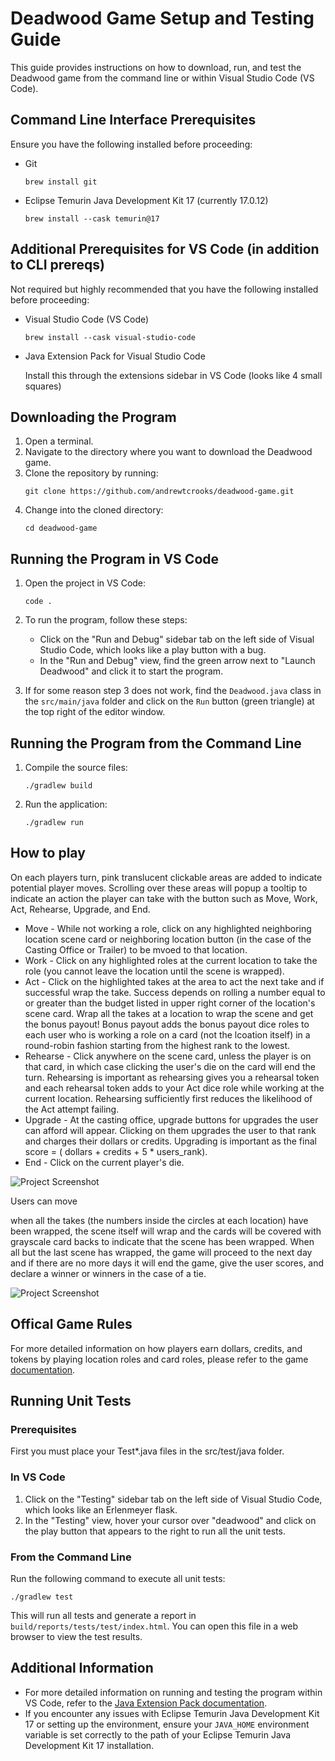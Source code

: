 # Deadwood Game Setup and Testing Guide

This guide provides instructions on how to download, run, and test the Deadwood game from the command line or within Visual Studio Code (VS Code).

## Command Line Interface Prerequisites

Ensure you have the following installed before proceeding:

- Git

  ```
  brew install git
  ```
- Eclipse Temurin Java Development Kit 17 (currently 17.0.12)

  ```
  brew install --cask temurin@17
  ```

## Additional Prerequisites for VS Code (in addition to CLI prereqs)

Not required but highly recommended that you have the following installed before proceeding:

- Visual Studio Code (VS Code)

  ```
  brew install --cask visual-studio-code
  ```
- Java Extension Pack for Visual Studio Code

  Install this through the extensions sidebar in VS Code (looks like 4 small squares)

## Downloading the Program

1. Open a terminal.
2. Navigate to the directory where you want to download the Deadwood game.
3. Clone the repository by running:
   ```
   git clone https://github.com/andrewtcrooks/deadwood-game.git
   ```
4. Change into the cloned directory:
   ```
   cd deadwood-game
   ```

## Running the Program in VS Code

1. Open the project in VS Code:

   ```
   code .
   ```
2. To run the program, follow these steps:

   * Click on the "Run and Debug" sidebar tab on the left side of Visual Studio Code, which looks like a play button with a bug.
   * In the "Run and Debug" view, find the green arrow next to "Launch Deadwood" and click it to start the program.
3. If for some reason step 3 does not work, find the `Deadwood.java` class in the `src/main/java` folder and click on the `Run` button (green triangle) at the top right of the editor window.

## Running the Program from the Command Line

1. Compile the source files:
   ```
   ./gradlew build
   ```
2. Run the application:
   ```
   ./gradlew run
   ```

## How to play

On each players turn, pink translucent clickable areas are added to indicate potential player moves. Scrolling over these areas will popup a tooltip to indicate an action the player can take with the button such as Move, Work, Act, Rehearse, Upgrade, and End.

* Move - While not working a role, click on any highlighted neighboring location scene card or neighboring location button (in the case of the Casting Office or Trailer) to be mvoed to that location.
* Work - Click on any highlighted roles at the current location to take the role (you cannot leave the location until the scene is wrapped).
* Act - Click on the highlighted takes at the area to act the next take and if successful wrap the take. Success depends on rolling a number equal to or greater than the budget listed in upper right corner of the location's scene card. Wrap all the takes at a location to wrap the scene and get the bonus payout! Bonus payout adds the bonus payout dice roles to each user who is working a role on a card (not the lcoation itself) in a round-robin fashion starting from the highest rank to the lowest.
* Rehearse - Click anywhere on the scene card, unless the player is on that card, in which case clicking the user's die on the card will end the turn. Rehearsing is important as rehearsing gives you a rehearsal token and each rehearsal token adds to your Act dice role while working at the current location. Rehearsing sufficiently first reduces the likelihood of the Act attempt failing.
* Upgrade - At the casting office, upgrade buttons for upgrades the user can afford will appear. Clicking on them upgrades the user to that rank and charges their dollars or credits. Upgrading is important as the final score = ( dollars + credits + 5 * users_rank).
* End - Click on the current player's die.

![Project Screenshot](images/screenshot_begingame.png "Beginning of Game")

Users can move 



when all the takes (the numbers inside the circles at each location) have been wrapped, the scene itself will wrap and the cards will be covered with grayscale card backs to indicate that the scene has been wrapped. When all but the last scene has wrapped, the game will proceed to the next day and if there are no more days it will end the game, give the user scores, and declare a winner or winners in the case of a tie.

![Project Screenshot](images/screenshot_endgame.png)

## Offical Game Rules

For more detailed information on how players earn dollars, credits, and tokens by playing location roles and card roles, please refer to the game [documentation](Deadwood-Free-Edition-Rules.pdf).

## Running Unit Tests

### Prerequisites

First you must place your Test*.java files in the src/test/java folder.

### In VS Code

1. Click on the "Testing" sidebar tab on the left side of Visual Studio Code, which looks like an Erlenmeyer flask.
2. In the "Testing" view, hover your cursor over "deadwood" and click on the play button that appears to the right to run all the unit tests.

### From the Command Line

Run the following command to execute all unit tests:

```
./gradlew test
```

This will run all tests and generate a report in `build/reports/tests/test/index.html`. You can open this file in a web browser to view the test results.

## Additional Information

- For more detailed information on running and testing the program within VS Code, refer to the [Java Extension Pack documentation](https://marketplace.visualstudio.com/items?itemName=vscjava.vscode-java-pack).
- If you encounter any issues with Eclipse Temurin Java Development Kit 17 or setting up the environment, ensure your `JAVA_HOME` environment variable is set correctly to the path of your Eclipse Temurin Java Development Kit 17 installation.
